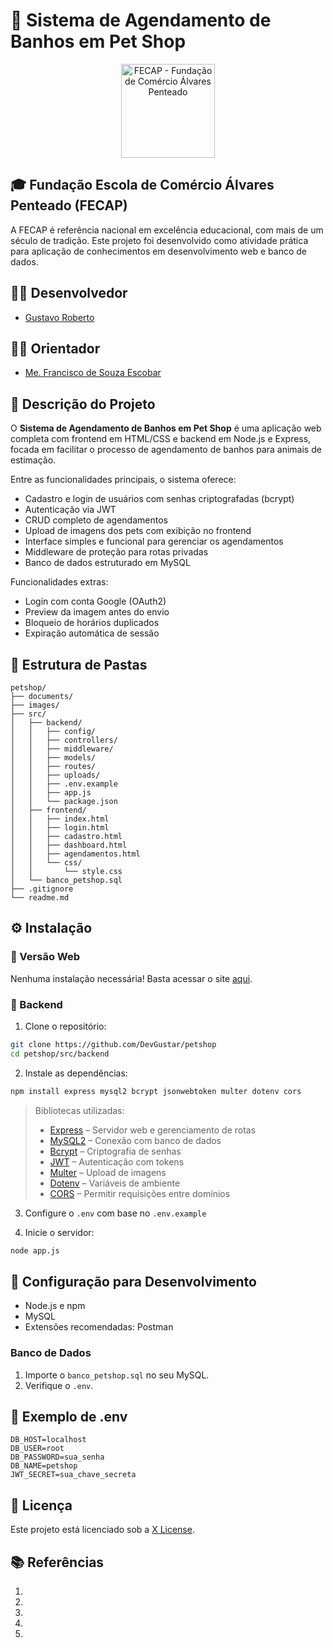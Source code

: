 
# 🐾 Sistema de Agendamento de Banhos em Pet Shop

<p align="center">
  <a href="https://www.fecap.br/">
    <img src="https://encrypted-tbn0.gstatic.com/images?q=tbn:ANd9GcRhZPrRa89Kma0ZZogxm0pi-tCn_TLKeHGVxywp-LXAFGR3B1DPouAJYHgKZGV0XTEf4AE&usqp=CAU" alt="FECAP - Fundação de Comércio Álvares Penteado" height="150">
  </a>
</p>

## 🎓 Fundação Escola de Comércio Álvares Penteado (FECAP)

A FECAP é referência nacional em excelência educacional, com mais de um século de tradição. Este projeto foi desenvolvido como atividade prática para aplicação de conhecimentos em desenvolvimento web e banco de dados.

## 👨‍💻 Desenvolvedor

- [Gustavo Roberto](https://www.linkedin.com/in/gustavo-roberto-0aa488288/)

## 👨‍🏫 Orientador

- [Me. Francisco de Souza Escobar](https://www.linkedin.com/in/francisco-escobar/)

## 📌 Descrição do Projeto

O **Sistema de Agendamento de Banhos em Pet Shop** é uma aplicação web completa com frontend em HTML/CSS e backend em Node.js e Express, focada em facilitar o processo de agendamento de banhos para animais de estimação.

Entre as funcionalidades principais, o sistema oferece:
- Cadastro e login de usuários com senhas criptografadas (bcrypt)
- Autenticação via JWT
- CRUD completo de agendamentos
- Upload de imagens dos pets com exibição no frontend
- Interface simples e funcional para gerenciar os agendamentos
- Middleware de proteção para rotas privadas
- Banco de dados estruturado em MySQL

Funcionalidades extras:
- Login com conta Google (OAuth2)
- Preview da imagem antes do envio
- Bloqueio de horários duplicados
- Expiração automática de sessão

## 📁 Estrutura de Pastas

```
petshop/
├── documents/
├── images/
├── src/
│   ├── backend/
│   │   ├── config/
│   │   ├── controllers/
│   │   ├── middleware/
│   │   ├── models/
│   │   ├── routes/
│   │   ├── uploads/
│   │   ├── .env.example
│   │   ├── app.js
│   │   └── package.json
│   ├── frontend/
│   │   ├── index.html
│   │   ├── login.html
│   │   ├── cadastro.html
│   │   ├── dashboard.html
│   │   ├── agendamentos.html
│   │   └── css/
│   │       └── style.css
│   └── banco_petshop.sql
├── .gitignore
└── readme.md
```

## ⚙️ Instalação

### 🔗 Versão Web

Nenhuma instalação necessária! Basta acessar o site [aqui](#).

### 🐘 Backend

1. Clone o repositório:
```bash
git clone https://github.com/DevGustar/petshop
cd petshop/src/backend
```

2. Instale as dependências:
```bash
npm install express mysql2 bcrypt jsonwebtoken multer dotenv cors
```

> Bibliotecas utilizadas:
> - [Express](https://expressjs.com/) – Servidor web e gerenciamento de rotas
> - [MySQL2](https://www.npmjs.com/package/mysql2) – Conexão com banco de dados
> - [Bcrypt](https://www.npmjs.com/package/bcrypt) – Criptografia de senhas
> - [JWT](https://www.npmjs.com/package/jsonwebtoken) – Autenticação com tokens
> - [Multer](https://www.npmjs.com/package/multer) – Upload de imagens
> - [Dotenv](https://www.npmjs.com/package/dotenv) – Variáveis de ambiente
> - [CORS](https://www.npmjs.com/package/cors) – Permitir requisições entre domínios

3. Configure o `.env` com base no `.env.example`

4. Inicie o servidor:
```bash
node app.js
```

## 🧪 Configuração para Desenvolvimento

- Node.js e npm
- MySQL
- Extensões recomendadas: Postman

### Banco de Dados

1. Importe o `banco_petshop.sql` no seu MySQL.
2. Verifique o `.env`.

## 🔐 Exemplo de .env

```env
DB_HOST=localhost
DB_USER=root
DB_PASSWORD=sua_senha
DB_NAME=petshop
JWT_SECRET=sua_chave_secreta
```

## 📃 Licença

Este projeto está licenciado sob a [X License](LICENSE).

## 📚 Referências

1.
2.
3.
4.
5.
